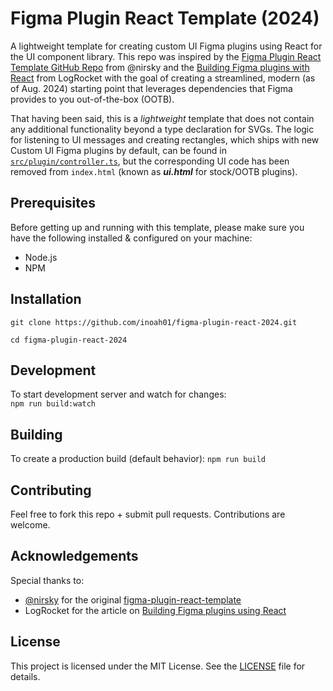 # Figma Plugin React Template (2024)

A lightweight template for creating custom UI Figma plugins using React for the UI component library. This repo was inspired by the [Figma Plugin React Template GitHub Repo](https://github.com/nirsky/figma-plugin-react-template) from @nirsky and the [Building Figma plugins with React](https://blog.logrocket.com/building-figma-plugins-with-react/) from LogRocket with the goal of creating a streamlined, modern (as of Aug. 2024) starting point that leverages dependencies that Figma provides to you out-of-the-box (OOTB).

That having been said, this is a *lightweight* template that does not contain any additional functionality beyond a type declaration for SVGs. The logic for listening to UI messages and creating rectangles, which ships with new Custom UI Figma plugins by default, can be found in [```src/plugin/controller.ts```](./src/plugin/controller.ts), but the corresponding UI code has been removed from ```index.html``` (known as ***ui.html*** for stock/OOTB plugins).


## Prerequisites 
Before getting up and running with this template, please make sure you have the following installed & configured on your machine:
- Node.js
- NPM 

## Installation
```
git clone https://github.com/inoah01/figma-plugin-react-2024.git  

cd figma-plugin-react-2024
``` 

## Development
To start development server and watch for changes:  
```npm run build:watch```

## Building
To create a production build (default behavior):
```npm run build```

## Contributing
Feel free to fork this repo + submit pull requests. Contributions are welcome.

## Acknowledgements
Special thanks to:
- [@nirsky](https://github.com/nirsky) for the original [figma-plugin-react-template](https://github.com/nirsky/figma-plugin-react-template)
- LogRocket for the article on [Building Figma plugins using React](https://blog.logrocket.com/building-figma-plugins-with-react/)

## License
This project is licensed under the MIT License. See the [LICENSE](./LICENSE) file for details.

